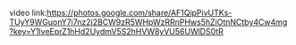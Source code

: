 video link:https://photos.google.com/share/AF1QipPivUTKs-TUyY9WGuonY7i7nz2j2BCW9zR5WHpWzRRnPHws5hZiOtnNCtby4Cw4mg?key=Y1lveEprZ1hHd2UydmV5S2hHVW8yVU56UWlDS0tR
